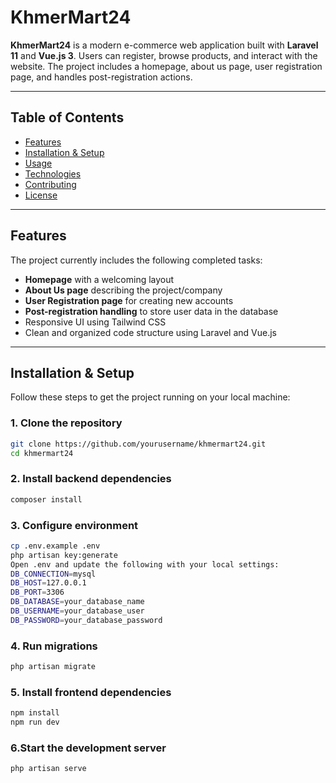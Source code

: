 # KhmerMart24

**KhmerMart24** is a modern e-commerce web application built with **Laravel 11** and **Vue.js 3**. Users can register, browse products, and interact with the website. The project includes a homepage, about us page, user registration page, and handles post-registration actions.

---

## Table of Contents

-   [Features](#features)
-   [Installation & Setup](#installation--setup)
-   [Usage](#usage)
-   [Technologies](#technologies)
-   [Contributing](#contributing)
-   [License](#license)

---

## Features

The project currently includes the following completed tasks:

-   **Homepage** with a welcoming layout
-   **About Us page** describing the project/company
-   **User Registration page** for creating new accounts
-   **Post-registration handling** to store user data in the database
-   Responsive UI using Tailwind CSS
-   Clean and organized code structure using Laravel and Vue.js

---

## Installation & Setup

Follow these steps to get the project running on your local machine:

### 1. Clone the repository

```bash
git clone https://github.com/yourusername/khmermart24.git
cd khmermart24
```

### 2. Install backend dependencies

```bash
composer install
```

### 3. Configure environment

```bash
cp .env.example .env
php artisan key:generate
Open .env and update the following with your local settings:
DB_CONNECTION=mysql
DB_HOST=127.0.0.1
DB_PORT=3306
DB_DATABASE=your_database_name
DB_USERNAME=your_database_user
DB_PASSWORD=your_database_password
```

### 4. Run migrations

```bash
php artisan migrate
```

### 5. Install frontend dependencies

```bash
npm install
npm run dev
```

### 6.Start the development server

```bash
php artisan serve
```
